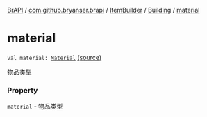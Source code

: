 [BrAPI](../../../index.md) / [com.github.bryanser.brapi](../../index.md) / [ItemBuilder](../index.md) / [Building](index.md) / [material](./material.md)

# material

`val material: `[`Material`](https://hub.spigotmc.org/javadocs/spigot/org/bukkit/Material.html) [(source)](https://github.com/BryanSer/BrAPI/blob/ver-kotlin/src/main/kotlin/com/github/bryanser/brapi/ItemBuilder.kt#L59)

物品类型

### Property

`material` - 物品类型